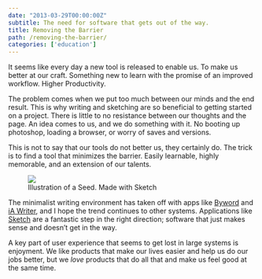 ```yaml
---
date: "2013-03-29T00:00:00Z"
subtitle: The need for software that gets out of the way.
title: Removing the Barrier
path: /removing-the-barrier/
categories: ['education']
---
```


It seems like every day a new tool is released to enable us. To make us better at our craft. Something new to learn with the promise of an improved workflow. Higher Productivity.


The problem comes when we put too much between our minds and the end result. This is why writing and sketching are so beneficial to getting started on a project. There is little to no resistance between our thoughts and the page. An idea comes to us, and we do something with it. No booting up photoshop, loading a browser, or worry of saves and versions.

This is not to say that our tools do not better us, they certainly do. The trick is to find a tool that minimizes the barrier. Easily learnable, highly memorable, and an extension of our talents.
<figure class="center">
  <img src="/img/seed.png" />
  <figcaption>Illustration of a Seed. Made with Sketch</figcaption>
</figure>

The minimalist writing environment has taken off with apps like [Byword](http://bywordapp.com/) and [iA Writer](http://www.iawriter.com/mac/), and I hope the trend continues to other systems. Applications like [Sketch](http://bohemiancoding.com/sketch) are a fantastic step in the right direction; software that just makes sense and doesn’t get in the way.

A key part of user experience that seems to get lost in large systems is enjoyment. We like products that make our lives easier and help us do our jobs better, but we *love* products that do all that and make us feel good at the same time.